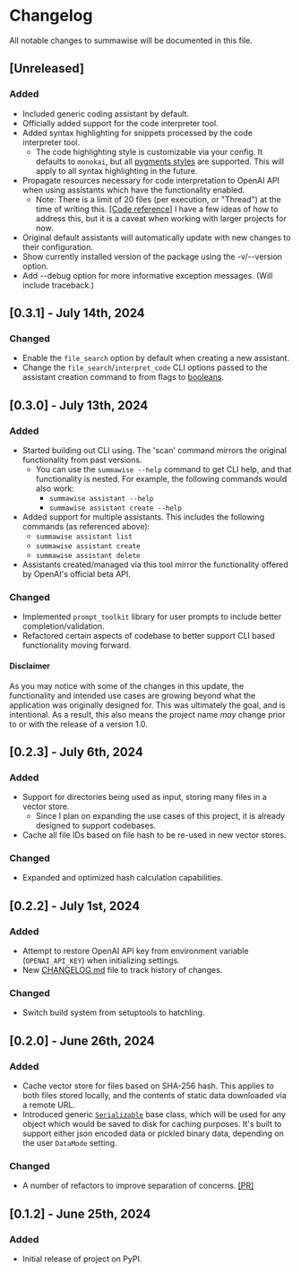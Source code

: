 # Changelog

All notable changes to summawise will be documented in this file.

## [Unreleased]

### Added

- Included generic coding assistant by default.
- Officially added support for the code interpreter tool.
- Added syntax highlighting for snippets processed by the code interpreter tool.
  - The code highlighting style is customizable via your config. It defaults to `monokai`, but all [pygments styles](https://pygments.org/styles/) are supported. This will apply to all syntax highlighting in the future.
- Propagate resources necessary for code interpretation to OpenAI API when using assistants which have the functionality enabled.
  - Note: There is a limit of 20 files (per execution, or "Thread") at the time of writing this. [[Code reference]](https://github.com/ooojustin/summawise/blob/95af17fe0ae058d242af27fef8029e08e133fb70/summawise/ai.py#L167-L178)
    I have a few ideas of how to address this, but it is a caveat when working with larger projects for now.
- Original default assistants will automatically update with new changes to their configuration.
- Show currently installed version of the package using the -v/--version option.
- Add --debug option for more informative exception messages. (Will include traceback.)

## [0.3.1] - July 14th, 2024

### Changed

- Enable the `file_search` option by default when creating a new assistant.
- Change the `file_search`/`interpret_code` CLI options passed to the assistant creation command to from flags to [booleans](https://github.com/pallets/click/blob/14f735cf59618941cf2930e633eb77651b1dc7cb/src/click/types.py#L599-L621).

## [0.3.0] - July 13th, 2024

### Added

- Started building out CLI using. The 'scan' command mirrors the original functionality from past versions.
  - You can use the `summawise --help` command to get CLI help, and that functionality is nested. For example, the following commands would also work:
    - `summawise assistant --help`
    - `summawise assistant create --help`
- Added support for multiple assistants. This includes the following commands (as referenced above):
  - `summawise assistant list`
  - `summawise assistant create`
  - `summawise assistant delete`
- Assistants created/managed via this tool mirror the functionality offered by OpenAI's official beta API.

### Changed

- Implemented `prompt_toolkit` library for user prompts to include better completion/validation.
- Refactored certain aspects of codebase to better support CLI based functionality moving forward.

#### Disclaimer

As you may notice with some of the changes in this update, the functionality and intended use cases are growing beyond what the application was originally designed for.
This was ultimately the goal, and is intentional. As a result, this also means the project name _may_ change prior to or with the release of a version 1.0.

## [0.2.3] - July 6th, 2024

### Added

- Support for directories being used as input, storing many files in a vector store.
  - Since I plan on expanding the use cases of this project, it is already designed to support codebases.
- Cache all file IDs based on file hash to be re-used in new vector stores.

### Changed

- Expanded and optimized hash calculation capabilities.

## [0.2.2] - July 1st, 2024

### Added

- Attempt to restore OpenAI API key from environment variable (`OPENAI_API_KEY`) when initializing settings.
- New [CHANGELOG.md](https://github.com/ooojustin/summawise/blob/main/CHANGELOG.md) file to track history of changes.

### Changed

- Switch build system from setuptools to hatchling.

## [0.2.0] - June 26th, 2024

### Added

- Cache vector store for files based on SHA-256 hash.
  This applies to both files stored locally, and the contents of static data downloaded via a remote URL.
- Introduced generic [`Serializable`](https://github.com/ooojustin/summawise/blob/39f478cfe5917e58d08a4a5ac789a6a6bb9fa7ea/summawise/serializable.py#L10-L39) base class, which will be used for any object which would be saved to disk for caching purposes. It's built to support either json encoded data or pickled binary data, depending on the user `DataMode` setting.

### Changed

- A number of refactors to improve separation of concerns. [[PR]](https://github.com/ooojustin/summawise/pull/7)

## [0.1.2] - June 25th, 2024

### Added

- Initial release of project on PyPI.
